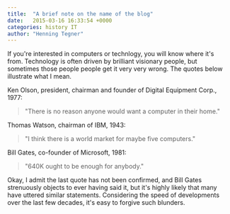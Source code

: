 ```yaml
---
title:  "A brief note on the name of the blog"
date:   2015-03-16 16:33:54 +0000
categories: history IT
author: "Henning Tegner"
---
```

If you're interested in computers or technlogy, you will know where it's from. Technology is often driven by brilliant visionary people, but sometimes those people people get it very very wrong. The quotes below illustrate what I mean.

Ken Olson, president, chairman and founder of Digital Equipment Corp., 1977:
> "There is no reason anyone would want a computer in their home." 

Thomas Watson, chairman of IBM, 1943:
> "I think there is a world market for maybe five computers."

Bill Gates, co-founder of Microsoft, 1981:
> "640K ought to be enough for anybody."

Okay, I admit the last quote has not been confirmed, and Bill Gates strenuously objects to ever having said it, but it's highly likely that many have uttered similar statements. Considering the speed of developments over the last few decades, it's easy to forgive such blunders.
